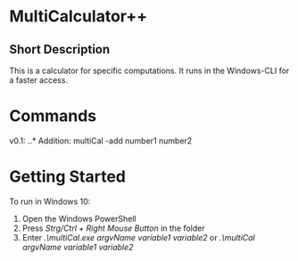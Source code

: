 # MultiCalculator++
## Short Description
This is a calculator for specific computations. It runs in the Windows-CLI for a faster access.

# Commands
v0.1:
..* Addition: multiCal -add number1 number2

# Getting Started
To run in Windows 10:
1. Open the Windows PowerShell
2. Press _Strg/Ctrl + Right Mouse Button_ in the folder
3. Enter _.\multiCal.exe argvName variable1 variable2_ or _.\multiCal argvName variable1 variable2_
